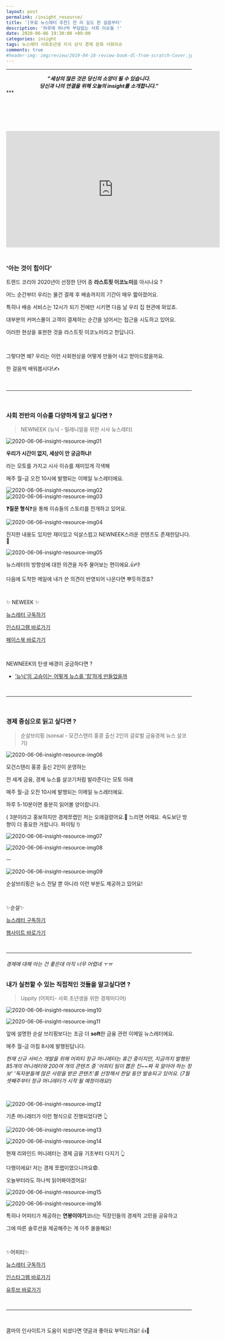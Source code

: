 ```yaml
---
layout: post
permalink: /insight_resource/
title: '[무료 뉴스레터 추천] 천 리 길도 한 걸음부터'
description: '하루에 하나씩 부담없는 사회 이슈들 !'
date: 2020-06-06 19:30:00 +09:00
categories: insight
tags: 뉴스레터 사회초년생 지식 상식 경제 문화 사회이슈
comments: true
#header-img: img/review/2019-04-18-review-book-dl-from-scratch-Cover.jpg
---
```

***

<center><i><b>"세상의 많은 것은 당신의 소양이 될 수 있습니다.<br>
    당신과 나의 연결을 위해 오늘의 insight를 소개합니다."</b></i></center>
***

<br><br><br><br>

<iframe src="https://giphy.com/embed/128MHrlrHNwwU0" width="580" height="316" frameBorder="0" class="giphy-embed" allowFullScreen></iframe>

### <br>'아는 것이 힘이다'

트렌드 코리아 2020년이 선정한 단어 중 **라스트핏 이코노미**를 아시나요 ?

어느 순간부터 우리는 물건 결제 후 배송까지의 기간이 매우 짧아졌어요.

특히나 배송 서비스는 12시가 되기 전에만 시키면 다음 날 우리 집 현관에 와있죠.

대부분의 커머스몰이 고객이 결제하는 순간을 넘어서는 접근을 시도하고 있어요.

이러한 현상을 표현한 것을 라스트핏 이코노미라고 한답니다.

<br>

그렇다면 왜? 우리는 이런 사회현상을 어떻게 만들어 내고 받아드렸을까요.

한 걸음씩 배워봅시다!✍

<br>

***

<br>

### 사회 전반의 이슈를 다양하게 알고 싶다면 ?

> NEWNEEK (뉴닉 - 밀레니얼을 위한 시사 뉴스레터)

![2020-06-06-insight-resource-img01](https://user-images.githubusercontent.com/49114645/92467856-3f606500-f20d-11ea-857e-f86d52bd13e2.jpg)

**우리가 시간이 없지, 세상이 안 궁금하냐!**

라는 모토를 가지고 시사 이슈를 재미있게 각색해

매주 월-금 오전 10시에 발행되는 이메일 뉴스레터에요.

![2020-06-06-insight-resource-img02](https://user-images.githubusercontent.com/49114645/92467860-40919200-f20d-11ea-91ad-0fbade8e334b.jpg)
![2020-06-06-insight-resource-img03](https://user-images.githubusercontent.com/49114645/92467864-412a2880-f20d-11ea-8e6f-807f00c632fb.jpg)

**&#10067;질문 형식**&#10067;을 통해 이슈들의 스토리를 전개하고 있어요.

![2020-06-06-insight-resource-img04](https://user-images.githubusercontent.com/49114645/92467866-41c2bf00-f20d-11ea-9343-824cd6007dbc.jpg)

진지한 내용도 있지만 재미있고 익살스럽고 NEWNEEK스러운 컨텐츠도 존재한답니다. &#128170;

![2020-06-06-insight-resource-img05](https://user-images.githubusercontent.com/49114645/92467869-41c2bf00-f20d-11ea-83d5-48b183597f70.jpg)

뉴스레터의 방향성에 대한 의견을 자주 물어보는 편이에요.&#128077;&#128078;

다음에 도착한 메일에 내가 쓴 의견이 반영되어 나온다면 뿌듯하겠죠?

<br>

✨ NEWEEK ✨

[뉴스레터 구독하기](https://newneek.co/?utm_medium=email&utm_source=newneek_newsletter&utm_campaign=not_yet_subscribed&utm_content=footer_subscription_link)

[인스타그램 바로가기](https://www.instagram.com/newneek.official/)

[페이스북 바로가기](https://www.facebook.com/newneek.official)

<br>

 NEWNEEK의 탄생 배경이 궁금하다면 ?

- [‘뉴닉’의 고슴이는 어떻게 뉴스를 ‘힙’하게 만들었을까](http://www.hani.co.kr/arti/economy/economy_general/896387.html)

  <br>

***

<br>



### 경제 중심으로 읽고 싶다면 ?

> 순살브리핑 (sonsal - 모건스탠리 홍콩 출신 2인의 글로벌 금융경제 뉴스 살코기)

![2020-06-06-insight-resource-img06](https://user-images.githubusercontent.com/49114645/92467871-425b5580-f20d-11ea-90db-ec01c6118a97.jpg)

모건스탠리 홍콩 출신 2인이 운영하는

전 세계 금융, 경제 뉴스를 살코기처럼 발라준다는 모토 아래

매주 월-금 오전 10시에 발행되는 이메일 뉴스레터에요.

하루 5-10분이면 충분히 읽어볼 양이랍니다.

( 3분이라고 홍보하지만 경제쪼랩인 저는 오래걸렸어요.🐤 느리면 어때요. 속도보단 방향이 더 중요한 거랍니다. 파이팅 !)

![2020-06-06-insight-resource-img07](https://user-images.githubusercontent.com/49114645/92467873-42f3ec00-f20d-11ea-91b7-d2c767bf5902.jpg)

![2020-06-06-insight-resource-img08](https://user-images.githubusercontent.com/49114645/92467874-42f3ec00-f20d-11ea-804c-5e0f42b460b1.jpg)

ㅡ

![2020-06-06-insight-resource-img09](https://user-images.githubusercontent.com/49114645/92467880-438c8280-f20d-11ea-9c8c-1c352d9e73fd.jpg)

순살브리핑은 뉴스 전달 뿐 아니라 이런 부분도 제공하고 있어요!

 <BR>

 ✨순살✨

[뉴스레터 구독하기](https://page.stibee.com/subscriptions/51845)

[웹사이트 바로가기](https://soonsal.com/blog/)

<BR>

***



###### 경제에 대해 아는 건 좋은데 아직 너무 어렵네 ㅜㅠ

### 내가 실천할 수 있는 직접적인 것들을 알고싶다면 ?

> Uppity (어피티- 사회 초년생을 위한 경제미디어)

![2020-06-06-insight-resource-img10](https://user-images.githubusercontent.com/49114645/92467883-44251900-f20d-11ea-8616-99d10025857f.jpg)

![2020-06-06-insight-resource-img11](https://user-images.githubusercontent.com/49114645/92467886-44251900-f20d-11ea-8954-615e8d5b5720.jpg)

앞에 설명한 순살 브리핑보다는 조금 더 **soft**한 금융 관련 이메일 뉴스레터에요.

매주 월-금 아침 8시에 발행된답니다.

*현재 신규 서비스 개발을 위해 어피티 정규 머니레터는 휴간 중이지만, 지금까지 발행된 85개의 머니레터와 200여 개의 콘텐츠 중 '어피티 팀이 뽑은 진~~짜 꼭 알아야 하는 정보' '독자분들께 많은 사랑을 받은 콘텐츠'를 선정해서 한달 동안 발송되고 있어요. (7월 셋째주부터 정규 머니레터가 시작 될 예정이래요!)*

<br>

![2020-06-06-insight-resource-img12](https://user-images.githubusercontent.com/49114645/92467887-44bdaf80-f20d-11ea-9d19-7e5e82d0b384.jpg)

기존 머니레터가 이런 형식으로 진행되었다면 &#128070;

![2020-06-06-insight-resource-img13](https://user-images.githubusercontent.com/49114645/92467890-44bdaf80-f20d-11ea-9211-ddbcc194fc07.jpg)

![2020-06-06-insight-resource-img14](https://user-images.githubusercontent.com/49114645/92467892-45564600-f20d-11ea-848b-a48527cd4e3f.jpg)

현재 리와인드 머니레터는 경제 금융 기초부터 다지기 👆

다행이에요! 저는 경제 쪼랩이였으니까요😨.

오늘부터라도 하나씩 읽어봐야겠어요!



![2020-06-06-insight-resource-img15](https://user-images.githubusercontent.com/49114645/92467893-45eedc80-f20d-11ea-82e3-402e92d001b6.jpg)

![2020-06-06-insight-resource-img16](https://user-images.githubusercontent.com/49114645/92467895-45eedc80-f20d-11ea-98de-090ea7463e04.jpg)

특히나 어피티가 제공하는 **연봉이야기**코너는 직장인들의 경제적 고민을 공유하고

그에 따른 솔루션을 제공해주는 게 아주 쏠쏠해요!

<br>

 ✨어피티✨

[뉴스레터 구독하기](http://me2.do/5A893qJI)

[인스타그램 바로가기](https://www.instagram.com/uppity.official/)

[유투브 바로가기](https://www.youtube.com/channel/UC8d2HkvVNQlRasXm6yXUw0Q)

<br>

***

<br>

콤마의 인사이트가 도움이 되셨다면 댓글과 좋아요 부탁드려요! &#128077;&#128064;

<br>
